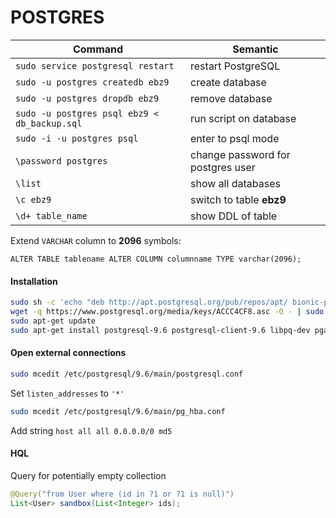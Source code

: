 # POSTGRES
Command | Semantic
------- | --------
`sudo service postgresql restart` | restart PostgreSQL
`sudo -u postgres createdb ebz9` | create database
`sudo -u postgres dropdb ebz9` | remove database
`sudo -u postgres psql ebz9 < db_backup.sql` | run script on database
`sudo -i -u postgres psql` | enter to psql mode
`\password postgres` | change password for postgres user
`\list` | show all databases
`\c ebz9` | switch to table **ebz9**
`\d+ table_name` | show DDL of table

Extend `VARCHAR` column to **2096** symbols:
```postgresql
ALTER TABLE tablename ALTER COLUMN columnname TYPE varchar(2096);
```
#### Installation
```bash
sudo sh -c 'echo "deb http://apt.postgresql.org/pub/repos/apt/ bionic-pgdg main" >> /etc/apt/sources.list.d/pgdg.list'
wget -q https://www.postgresql.org/media/keys/ACCC4CF8.asc -O - | sudo apt-key add -
sudo apt-get update
sudo apt-get install postgresql-9.6 postgresql-client-9.6 libpq-dev pgadmin3
```

#### Open external connections
```bash
sudo mcedit /etc/postgresql/9.6/main/postgresql.conf
```
Set `listen_addresses` to `'*'`
```bash
sudo mcedit /etc/postgresql/9.6/main/pg_hba.conf
```
Add string `host all all 0.0.0.0/0 md5`

#### HQL
Query for potentially empty collection
```java
@Query("from User where (id in ?1 or ?1 is null)")
List<User> sandbox(List<Integer> ids);
```